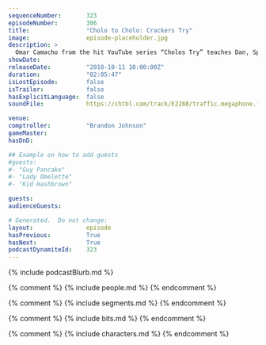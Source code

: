 ```yaml
---
sequenceNumber:       323
episodeNumber:        306
title:                "Cholo to Cholo: Crackers Try"
image:                episode-placeholder.jpg
description: >
  Omar Camacho from the hit YouTube series “Cholos Try” teaches Dan, Spencer and Brandon what it means to be a Cholo. Featuring Dan Harmon, Brandon Johnson, Spencer Crittenden, and Omar Camacho.
showDate:             
releaseDate:          "2018-10-11 10:00:00Z"
duration:             "02:05:47"
isLostEpisode:        false
isTrailer:            false
hasExplicitLanguage:  false
soundFile:            https://chtbl.com/track/E2288/traffic.megaphone.fm/STA4556556911.mp3?updated=1596579878

venue:                
comptroller:          "Brandon Johnson"
gameMaster:           
hasDnD:               

## Example on how to add guests
#guests:
#- "Guy Pancake"
#- "Lady Omelette"
#- "Kid Hashbrown"

guests:
audienceGuests:

# Generated.  Do not change:
layout:               episode
hasPrevious:          True
hasNext:              True
podcastDynamiteId:    323
---
```


{% include podcastBlurb.md %}

{% comment %}
{% include people.md %}
{% endcomment %}

{% comment %}
{% include segments.md %}
{% endcomment %}

{% comment %}
{% include bits.md %}
{% endcomment %}

{% comment %}
{% include characters.md %}
{% endcomment %}
